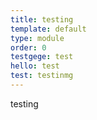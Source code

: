 ```yaml
---
title: testing
template: default
type: module
order: 0
testgege: test
hello: test
test: testinmg
---
```


testing